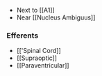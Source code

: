 - Next to [[A1]]
- Near [[Nucleus Ambiguus]]
### Efferents
- [['Spinal Cord]]
- [[Supraoptic]] 
- [[Paraventricular]]